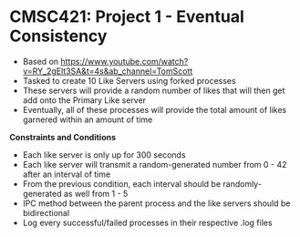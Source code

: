 # CMSC421: Project 1 - Eventual Consistency
- Based on https://www.youtube.com/watch?v=RY_2gElt3SA&t=4s&ab_channel=TomScott
- Tasked to create 10 Like Servers using forked processes
- These servers will provide a random number of likes that will then
  get add onto the Primary Like server
- Eventually, all of these processes will provide the total amount of likes garnered within
  an amount of time

**Constraints and Conditions**
- Each like server is only up for 300 seconds
- Each like server will transmit a random-generated number from 0 - 42 after an interval of time
- From the previous condition, each interval should be randomly-generated as well from 1 - 5
- IPC method between the parent process and the like servers should be bidirectional
- Log every successful/failed processes in their respective .log files

